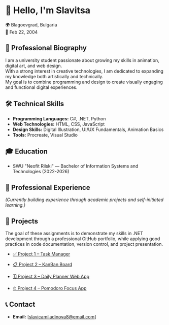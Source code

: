 # 👋 Hello, I'm Slavitsa 
🌍 Blagoevgrad, Bulgaria  
🎂 Feb 22, 2004 

## 📄 Professional Biography
I am a university student passionate about growing my skills in animation, digital art, and web design.  
With a strong interest in creative technologies, I am dedicated to expanding my knowledge both artistically and technically.  
My goal is to combine programming and design to create visually engaging and functional digital experiences.

## 🛠 Technical Skills
- **Programming Languages:** C#, .NET, Python
- **Web Technologies:** HTML, CSS, JavaScript
- **Design Skills:** Digital Illustration, UI/UX Fundamentals, Animation Basics
- **Tools:** Procreate, Visual Studio 

## 🎓 Education
- SWU "Neofit Rilski" — Bachelor of Information Systems and Technologies (2022-2026)

## 💼 Professional Experience
*(Currently building experience through academic projects and self-initiated learning.)*

## 🔗 Projects  
The goal of these assignments is to demonstrate my skills in .NET development through a professional GitHub portfolio, while applying good practices in code documentation, version control, and project presentation.

- [✅ Project 1 – Task Manager](https://github.com/slavica2202/.NET-project_25/tree/main/Project1_TaskManager)

- [📋 Project 2 – KanBan Board](https://github.com/slavica2202/.NET-project_25/tree/main/Project2_KanBanBoard)  

- [🗓 Project 3 – Daily Planner Web App](https://github.com/slavica2202/.NET-project_25/tree/main/Project3_DailyPlannerWeb) 

- [⏱ Project 4 – Pomodoro Focus App](https://github.com/slavica2202/.NET-project_25/tree/main/Project4_PomodoroFocusApp)

## 📞 Contact
- **Email:** [slavicamiladinova8@email.com]
